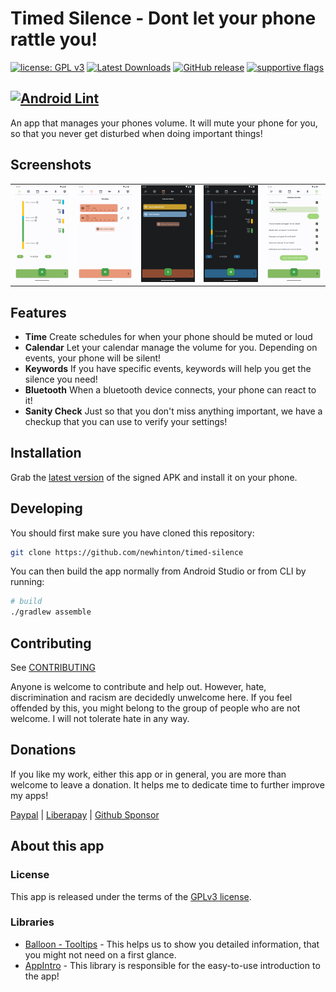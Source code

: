 # Timed Silence - Dont let your phone rattle you!
[![license: GPL v3](https://img.shields.io/badge/License-GPLv3-blue.svg)](https://github.com/newhinton/timed-silence/blob/master/LICENSE) [![Latest Downloads](https://img.shields.io/github/downloads/newhinton/timed-silence/latest/total
)](https://github.com/newhinton/timed-silence/releases) [![GitHub release](https://img.shields.io/github/v/release/newhinton/timed-silence?include_prereleases)](https://github.com/newhinton/timed-silence/releases/latest)
[![supportive flags](https://img.shields.io/badge/support-🇺🇦_🏳️‍⚧_🏳️‍🌈-4aad4e)](https://roundsync.com)

[![Android Lint](https://github.com/newhinton/timed-silence/actions/workflows/lint.yml/badge.svg)](https://github.com/newhinton/timed-silence/actions/workflows/lint.yml)
-----------
An app that manages your phones volume. It will mute your phone for you, so that you never get disturbed when doing important things!
<br/>

Screenshots
-----------

<table>
  <tr style="border:none">
    <td style="border:none">
      <img src="fastlane/metadata/android/en-US/images/phoneScreenshots/1.png" width="144vh" />
    </td>
    <td style="border:none">
      <img src="fastlane/metadata/android/en-US/images/phoneScreenshots/2.png" width="144vh" />
    </td>
    <td style="border:none">
      <img src="fastlane/metadata/android/en-US/images/phoneScreenshots/3.png" width="144vh" />
    </td>
    <td style="border:none">
      <img src="fastlane/metadata/android/en-US/images/phoneScreenshots/4.png" width="144vh" />
    </td>
    <td style="border:none">
      <img src="fastlane/metadata/android/en-US/images/phoneScreenshots/5.png" width="144vh" />
    </td>
  </tr>
</table>

Features
--------

- **Time** Create schedules for when your phone should be muted or loud
- **Calendar** Let your calendar manage the volume for you. Depending on events, your phone will be silent!
- **Keywords** If you have specific events, keywords will help you get the silence you need!
- **Bluetooth** When a bluetooth device connects, your phone can react to it!
- **Sanity Check** Just so that you don't miss anything important, we have a checkup that you can use to verify your settings!


Installation
------------
Grab the [latest version](https://github.com/newhinton/timed-silence/releases/latest) of the signed APK and install it on your phone.


Developing
------------

You should first make sure you have cloned this repository:


```sh
git clone https://github.com/newhinton/timed-silence
```


You can then build the app normally from Android Studio or from CLI by running:

```sh
# build
./gradlew assemble

```


Contributing
------------
See [CONTRIBUTING](./CONTRIBUTING.md)

Anyone is welcome to contribute and help out. However, hate, discrimination and racism are decidedly unwelcome here. If you feel offended by this, you might belong to the group of people who are not welcome. I will not tolerate hate in any way.


Donations
------------

If you like my work, either this app or in general, you are more than welcome to leave a donation.
It helps me to dedicate time to further improve my apps!

[Paypal](https://www.paypal.com/paypalme/felixnuesse) | [Liberapay](https://liberapay.com/newhinton) | [Github Sponsor](https://github.com/sponsors/newhinton)


About this app
-----------------
### License
This app is released under the terms of the [GPLv3 license](https://github.com/newhinton/timed-silence/blob/master/LICENSE). 

### Libraries
- [Balloon - Tooltips](https://github.com/skydoves/Balloon) - This helps us to show you detailed information, that you might not need on a first glance.
- [AppIntro](https://github.com/AppIntro/AppIntro) - This library is responsible for the easy-to-use introduction to the app!